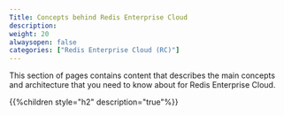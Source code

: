 ```yaml
---
Title: Concepts behind Redis Enterprise Cloud
description: 
weight: 20
alwaysopen: false
categories: ["Redis Enterprise Cloud (RC)"]
---
```

This section of pages contains content that describes the main concepts
and architecture that you need to know about for Redis Enterprise Cloud.

{{%children style="h2" description="true"%}}